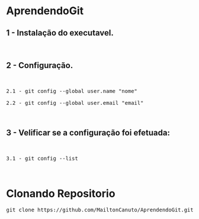 # AprendendoGit

<h2>1 - Instalação do executavel.</h2><br>
<h2>2 - Configuração.</h2><br>
<pre>2.1 - git config --global user.name "nome"<br>
2.2 - git config --global user.email "email"</pre><br>
<h2>3 - Velificar se a configuração foi efetuada:</h2><br>
<pre>3.1 - git config --list </pre><br>
</p>


# Clonando Repositorio

<p><pre>git clone https://github.com/MailtonCanuto/AprendendoGit.git </pre></p>

